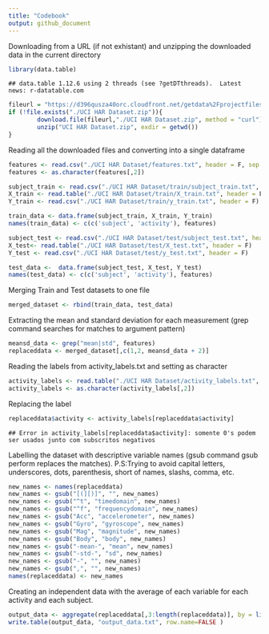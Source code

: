 ```yaml
---
title: "Codebook"
output: github_document
---
```

Downloading from a URL (if not exhistant) and unzipping the downloaded data in the current directory

```r
library(data.table)
```

```
## data.table 1.12.6 using 2 threads (see ?getDTthreads).  Latest news: r-datatable.com
```

```r
fileurl = "https://d396qusza40orc.cloudfront.net/getdata%2Fprojectfiles%2FUCI%20HAR%20Dataset.zip"
if (!file.exists("./UCI HAR Dataset.zip")){
        download.file(fileurl,"./UCI HAR Dataset.zip", method = "curl")
        unzip("UCI HAR Dataset.zip", exdir = getwd())
}
```
Reading all the downloaded files and converting into a single dataframe

```r
features <- read.csv("./UCI HAR Dataset/features.txt", header = F, sep = " ")
features <- as.character(features[,2])

subject_train <- read.csv("./UCI HAR Dataset/train/subject_train.txt", header = F)
X_train <- read.table("./UCI HAR Dataset/train/X_train.txt", header = F) 
Y_train <- read.csv("./UCI HAR Dataset/train/y_train.txt", header = F)

train_data <- data.frame(subject_train, X_train, Y_train)
names(train_data) <- c(c('subject', 'activity'), features)

subject_test <- read.csv("./UCI HAR Dataset/test/subject_test.txt", header = F)
X_test<- read.table("./UCI HAR Dataset/test/X_test.txt", header = F) 
Y_test <- read.csv("./UCI HAR Dataset/test/y_test.txt", header = F)

test_data <-  data.frame(subject_test, X_test, Y_test)
names(test_data) <- c(c('subject', 'activity'), features)
```
Merging Train and Test datasets to one file

```r
merged_dataset <- rbind(train_data, test_data)
```
Extracting the mean and standard deviation for each measurement (grep command searches for matches to argument pattern)

```r
meansd_data <- grep("mean|std", features)
replaceddata <- merged_dataset[,c(1,2, meansd_data + 2)] 
```
Reading the labels from activity_labels.txt and setting as character

```r
activity_labels <- read.table("./UCI HAR Dataset/activity_labels.txt", header = F) 
activity_labels <- as.character(activity_labels[,2])
```
Replacing the label 

```r
replaceddata$activity <- activity_labels[replaceddata$activity]
```

```
## Error in activity_labels[replaceddata$activity]: somente 0's podem ser usados junto com subscritos negativos
```
Labelling the dataset with descriptive variable names (gsub command gsub perform replaces the matches). P.S:Trying to avoid capital letters, underscores, dots, parenthesis, short of names, slashs, comma, etc.

```r
new_names <- names(replaceddata)
new_names <- gsub("[(][)]", "", new_names)
new_names <- gsub("^t", "timedomain", new_names)
new_names <- gsub("^f", "frequencydomain", new_names)
new_names <- gsub("Acc", "accelerometer", new_names)
new_names <- gsub("Gyro", "gyroscope", new_names)
new_names <- gsub("Mag", "magnitude", new_names)
new_names <- gsub("Body", "body", new_names)
new_names <- gsub("-mean-", "mean", new_names)
new_names <- gsub("-std-", "sd", new_names)
new_names <- gsub("-", "", new_names)
new_names <- gsub(",", "", new_names)
names(replaceddata) <- new_names
```
Creating an independent data with the average of each variable for each activity and each subject.

```r
output_data <- aggregate(replaceddata[,3:length(replaceddata)], by = list(activity = replaceddata$activity, subject=replaceddata$subject), FUN = mean)
write.table(output_data, "output_data.txt", row.name=FALSE )
```
